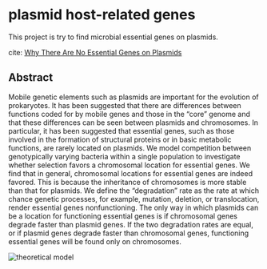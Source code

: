 # plasmid host-related genes

This project is try to find microbial essential genes on plasmids.

cite: [Why There Are No Essential Genes on Plasmids](https://academic.oup.com/mbe/article/32/12/3079/2579220)
## Abstract
Mobile genetic elements such as plasmids are important for the evolution of prokaryotes. It has been suggested that there are differences between functions coded for by mobile genes and those in the “core” genome and that these differences can be seen between plasmids and chromosomes. In particular, it has been suggested that essential genes, such as those involved in the formation of structural proteins or in basic metabolic functions, are rarely located on plasmids. We model competition between genotypically varying bacteria within a single population to investigate whether selection favors a chromosomal location for essential genes. We find that in general, chromosomal locations for essential genes are indeed favored. This is because the inheritance of chromosomes is more stable than that for plasmids. We define the “degradation” rate as the rate at which chance genetic processes, for example, mutation, deletion, or translocation, render essential genes nonfunctioning. The only way in which plasmids can be a location for functioning essential genes is if chromosomal genes degrade faster than plasmid genes. If the two degradation rates are equal, or if plasmid genes degrade faster than chromosomal genes, functioning essential genes will be found only on chromosomes.

![theoretical model](https://oup.silverchair-cdn.com/oup/backfile/Content_public/Journal/mbe/32/12/10.1093_molbev_msu293/2/m_msu293f2p.jpeg?Expires=1574379268&Signature=qdctHovMCEsRYuHagWM-ra9z8G0cTZRBMi8A9RYuTynb1omG0AC7Y3qkelbg~-6RibwVPGcDaDyTZHrBXqjOVPH6yJcrbNALl1LPhv~dNItiWMv57DEskTfKDqQcGv5PbxsWbslDAayWzUC-8vEiCgtyRDOaxIPB3ga7tQ4-pbDQf1wxkYOSpUzxDv2opQRUL48e7PmZ4J4uvppFxIFeREfRhiExGUErfVUvMbwtcH9Gcoc93bBU~9zm4y9LpReqhuyjiXAc0yKazUmaRDlUSEVh7M5JJi2dE2ay0jAm9oNKYzwzmw8wMR2VWm0EhNe5Pz~FwXJ6xAH~12Yx-9wCnA__&Key-Pair-Id=APKAIE5G5CRDK6RD3PGA)
